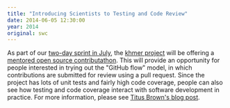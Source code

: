 ```yaml
---
title: "Introducing Scientists to Testing and Code Review"
date: 2014-06-05 12:30:00
year: 2014
original: swc
---
```

<p>
  As part of our <a href="{{site.baseurl}}/blog/2014/05/multisite-sprint-in-july.html">two-day sprint in July</a>,
  the <a href="https://github.com/ged-lab/khmer/">khmer project</a> will be offering
  a <a href="http://ivory.idyll.org/blog/2014-khmer-hackathon.html">mentored open source contributathon</a>.
  This will provide an opportunity for people interested in trying out the "GitHub flow" model,
  in which contributions are submitted for review using a pull request.
  Since the project has lots of unit tests and fairly high code coverage,
  people can also see how testing and code coverage interact with software development in practice.
  For more information,
  please see <a href="http://ivory.idyll.org/blog/2014-khmer-hackathon.html">Titus Brown's blog post</a>.
</p>
